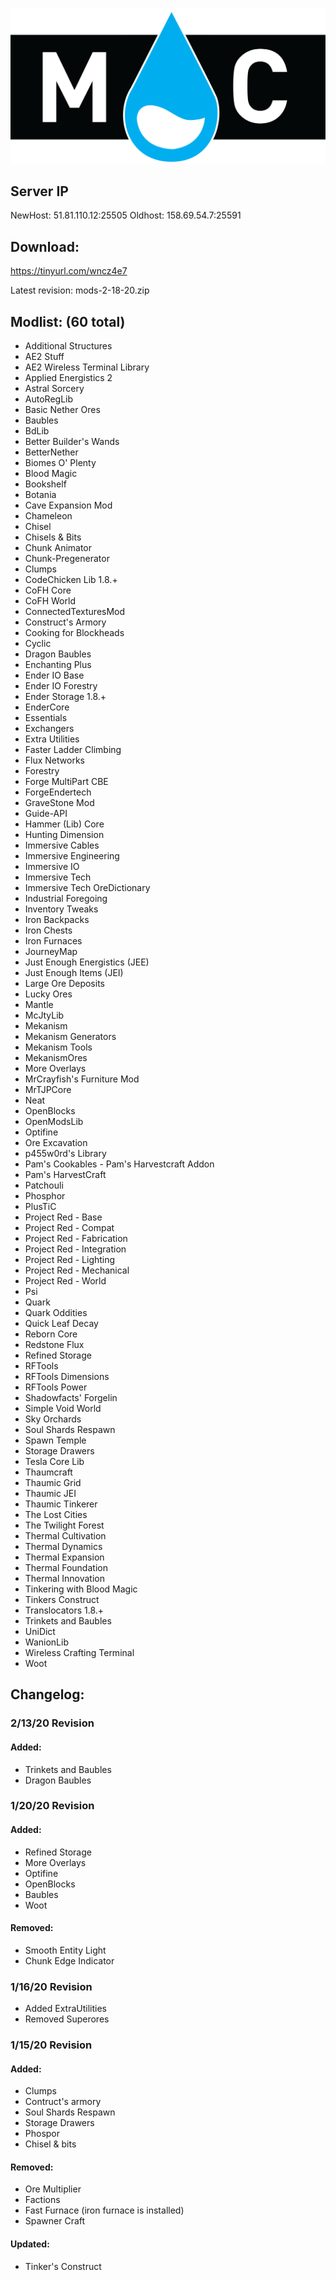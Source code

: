 ![banner](https://github.com/ChickWithADick/RainCraft/blob/master/mclogo.png)

## Server IP
NewHost: 51.81.110.12:25505
Oldhost: 158.69.54.7:25591

## Download:
https://tinyurl.com/wncz4e7

Latest revision: mods-2-18-20.zip


## Modlist: (60 total)

 * Additional Structures
 * AE2 Stuff
 * AE2 Wireless Terminal Library
 * Applied Energistics 2
 * Astral Sorcery
 * AutoRegLib
 * Basic Nether Ores
 * Baubles
 * BdLib
 * Better Builder's Wands
 * BetterNether
 * Biomes O' Plenty
 * Blood Magic
 * Bookshelf
 * Botania
 * Cave Expansion Mod
 * Chameleon
 * Chisel
 * Chisels & Bits
 * Chunk Animator
 * Chunk-Pregenerator
 * Clumps
 * CodeChicken Lib 1.8.+
 * CoFH Core
 * CoFH World
 * ConnectedTexturesMod
 * Construct's Armory
 * Cooking for Blockheads
 * Cyclic
 * Dragon Baubles
 * Enchanting Plus
 * Ender IO Base
 * Ender IO Forestry
 * Ender Storage 1.8.+
 * EnderCore
 * Essentials
 * Exchangers
 * Extra Utilities
 * Faster Ladder Climbing
 * Flux Networks
 * Forestry
 * Forge MultiPart CBE
 * ForgeEndertech
 * GraveStone Mod
 * Guide-API
 * Hammer (Lib) Core
 * Hunting Dimension
 * Immersive Cables
 * Immersive Engineering
 * Immersive IO
 * Immersive Tech
 * Immersive Tech OreDictionary
 * Industrial Foregoing
 * Inventory Tweaks
 * Iron Backpacks
 * Iron Chests
 * Iron Furnaces
 * JourneyMap
 * Just Enough Energistics (JEE)
 * Just Enough Items (JEI)
 * Large Ore Deposits
 * Lucky Ores
 * Mantle
 * McJtyLib
 * Mekanism
 * Mekanism Generators
 * Mekanism Tools
 * MekanismOres
 * More Overlays
 * MrCrayfish's Furniture Mod
 * MrTJPCore
 * Neat
 * OpenBlocks
 * OpenModsLib
 * Optifine
 * Ore Excavation
 * p455w0rd's Library
 * Pam's Cookables - Pam's Harvestcraft Addon
 * Pam's HarvestCraft
 * Patchouli
 * Phosphor
 * PlusTiC
 * Project Red - Base
 * Project Red - Compat
 * Project Red - Fabrication
 * Project Red - Integration
 * Project Red - Lighting
 * Project Red - Mechanical
 * Project Red - World
 * Psi
 * Quark
 * Quark Oddities
 * Quick Leaf Decay
 * Reborn Core
 * Redstone Flux
 * Refined Storage
 * RFTools
 * RFTools Dimensions
 * RFTools Power
 * Shadowfacts' Forgelin
 * Simple Void World
 * Sky Orchards
 * Soul Shards Respawn
 * Spawn Temple
 * Storage Drawers
 * Tesla Core Lib
 * Thaumcraft
 * Thaumic Grid
 * Thaumic JEI
 * Thaumic Tinkerer
 * The Lost Cities
 * The Twilight Forest
 * Thermal Cultivation
 * Thermal Dynamics
 * Thermal Expansion
 * Thermal Foundation
 * Thermal Innovation
 * Tinkering with Blood Magic
 * Tinkers Construct
 * Translocators 1.8.+
 * Trinkets and Baubles
 * UniDict
 * WanionLib
 * Wireless Crafting Terminal
 * Woot

## Changelog:

### 2/13/20 Revision
#### Added:
* Trinkets and Baubles
* Dragon Baubles

### 1/20/20 Revision

#### Added: 
* Refined Storage
* More Overlays
* Optifine
* OpenBlocks
* Baubles
* Woot

#### Removed:
* Smooth Entity Light
* Chunk Edge Indicator 

### 1/16/20 Revision

* Added ExtraUtilities 
* Removed Superores

### 1/15/20 Revision

#### Added: 

* Clumps
* Contruct's armory 
* Soul Shards Respawn 
* Storage Drawers 
* Phospor 
* Chisel & bits 

#### Removed: 

* Ore Multiplier
* Factions
* Fast Furnace (iron furnace is installed)
* Spawner Craft

#### Updated:
* Tinker's Construct
